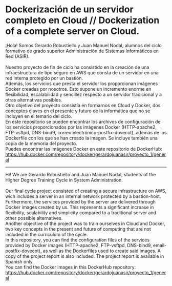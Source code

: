 # Dockerización de un servidor completo en Cloud // Dockerization of a complete server on Cloud.

¡Hola! Somos Gerardo Robustiello y Juan Manuel Nodal, alumnos del ciclo formativo de grado superior Administración de Sistemas Informáticos en Red (ASIR). <br><br>
Nuestro proyecto de fin de ciclo ha consistido en la creación de una infraestructura de tipo seguro en AWS que consta de un servidor en una red interna protegido por un bastión. <br>
Además, los servicios que presta el servidor los proporcionan imágenes Docker creadas por nosotros. Esto supone un incremento enorme en flexibilidad, escalabilidad y sencillez respecto a un servidor tradicional y a otras alternativas posibles.<br>
Otro objetivo del proyecto consistía en formarnos en Cloud y Docker, dos conceptos claves en el presente y futuro de la informática que no se incluyen en el temario del ciclo.<br>
En este repositorio se pueden encontrar los archivos de configuración de los servicios proporcionados por las imágenes Docker (HTTP-apache2, FTP-vsftpd, DNS-bind9, correo electrónico-postfix-dovecot), además de los Dockerfile con los que se han creado la imagen. Se incluye también una copia de la memoria del proyecto. <br>
Puedes encontrar las imágenes Docker en este repositorio de DockerHub: https://hub.docker.com/repository/docker/gerardojuanasir/proyecto_1/general

--------------------------------------------------------------------------------------------------------------------------------------------------------------------------------------------------------
Hi! We are Gerardo Robustiello and Juan Manuel Nodal, students of the Higher Degree Training Cycle in System Administration. <br><br>
Our final cycle project consisted of creating a secure infrastructure on AWS, wich includes a server in an internal network protected by a bastion-host. <br>
Furthermore, the services provided by the server are delivered through Docker images created by us. This represents a significant increase in flexibility, scalability and simplicity compared to a traditional server and other possible alternatives.<br>
Another objective of the project was to train ourselves in Cloud and Docker, two key concepts in the present and future of computing that are not included in the curriculum of the cycle.<br>
In this repository, you can find the configuration files of the services provided by Docker images (HTTP-apache2, FTP-vsftpd, DNS-bind9, email-postfix-dovecot), as well as the Dockerfiles used to create said images. A copy of the project report is also included. The project report is available in Spanish only.<br>
You can find the Docker images in this DockerHub repository: https://hub.docker.com/repository/docker/gerardojuanasir/proyecto_1/general




